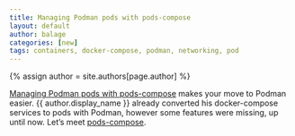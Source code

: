 ```yaml
---
title: Managing Podman pods with pods-compose
layout: default
author: balage
categories: [new]
tags: containers, docker-compose, podman, networking, pod
---
```

{% assign author = site.authors[page.author] %}

[Managing Podman pods with pods-compose](https://balagetech.com/managing-podman-pods-with-pods-compose/) makes your move to Podman easier. {{ author.display_name }} already converted his docker-compose services to pods with Podman, however some features were missing, up until now. Let’s meet [pods-compose](https://github.com/abalage/pods-compose).
